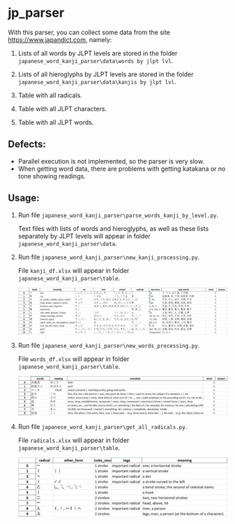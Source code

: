 # jp_parser

With this parser, you can collect some data from the site https://www.japandict.com, namely:
1. Lists of all words by JLPT levels are stored in the folder `japanese_word_kanji_parser\data\words by jlpt lvl`.

2. Lists of all hieroglyphs by JLPT levels are stored in the folder `japanese_word_kanji_parser\data\kanjis by jlpt lvl`.

3. Table with all radicals.

4. Table with all JLPT characters.

5. Table with all JLPT words.

## Defects:
- Parallel execution is not implemented, so the parser is very slow.
- When getting word data, there are problems with getting katakana or no tone showing readings.

## Usage:
1. Run file `japanese_word_kanji_parser\parse_words_kanji_by_level.py`.

<ul>

Text files with lists of words and hieroglyphs, as well as these lists separately by JLPT levels will appear in folder `japanese_word_kanji_parser\data`.

</ul>
  
2. Run file `japanese_word_kanji_parser\new_kanji_processing.py`.

<ul>

File `kanji_df.xlsx` will appear in folder `japanese_word_kanji_parser\table`.

![image](https://github.com/shi-i-chan/jp_parser/blob/main/screens/kanjis_df.png)

</ul>

3. Run file `japanese_word_kanji_parser\new_words_processing.py`.

<ul>

File `words_df.xlsx` will appear in folder `japanese_word_kanji_parser\table`.

![image](https://github.com/shi-i-chan/jp_parser/blob/main/screens/words_df.png)

</ul>

4. Run file `japanese_word_kanji_parser\get_all_radicals.py`.

<ul>

File `radicals.xlsx` will appear in folder `japanese_word_kanji_parser\table`.

![image](https://github.com/shi-i-chan/jp_parser/blob/main/screens/radicals.png)

</ul>
